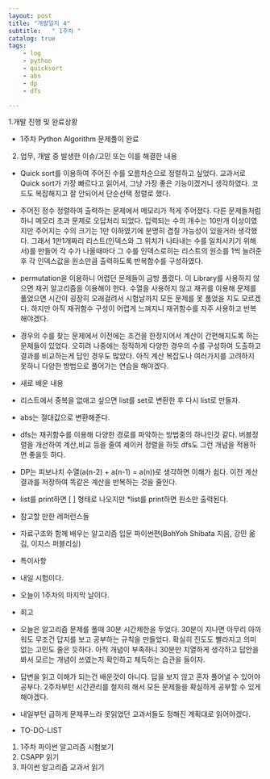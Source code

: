 ```yaml
---
layout: post
title: "개발일지 4"
subtitle:   " 1주차 "
catalog: true
tags:
    - log
    - python
    - quicksort
    - abs
    - dp
    - dfs

---
```


1.개발 진행 및 완료상황

- 1주차 Python Algorithm 문제풀이 완료

2. 업무, 개발 중 발생한 이슈/고민 또는 이를 해결한 내용

- Quick sort를 이용하여 주어진 수를 오름차순으로 정렬하고 싶었다. 교과서로 Quick sort가 가장 빠르다고 읽어서, 그냥 가장 좋은 기능이겠거니 생각하였다. 코드도 복잡해지고 잘 안되어서 단순선택 정렬로 했다.
- 주어진 정수 정렬하여 출력하는 문제에서 메모리가 적게 주어졌다. 다른 문제들처럼 하니 메모리 초과 문제로 오답처리 되었다. 입력되는 수의 개수는 10만개 이상이였지만 주어지는 수의 크기는 1만 이하였기에 분명히 겹칠 가능성이 있을거라 생각했다. 그래서 1만1개짜리 리스트(인덱스와 그 위치가 나타내는 수를 일치시키기 위해서)를 만들어 각 수가 나올때마다 그 수를 인덱스로히는 리스트의 원소를 1씩 늘려준 후 각 인덱스값을 원소만큼 출력하도록 반복함수를 구성하였다.
- permutation을 이용하니 어렵던 문제들이 금방 풀렸다. 이 Library를 사용하지 않으면 재귀 알고리즘을 이용해야 한다. 수열을 사용하지 않고 재귀를 이용해 문제를 풀었으면 시간이 굉장히 오래걸려서 시험날까지 모든 문제를 못 풀었을 지도 모르겠다. 하지만 아직 재귀함수 구성이 어렵게 느껴지니 재귀함수를 자주 사용하고 반복해야겠다.
- 경우의 수를 찾는 문제에서 이전에는 조건을 한정지어서 계산이 간편해지도록 하는 문제들이 있었다. 오히려 나중에는 정직하게 다양한 경우의 수를 구성하여 도출하고 결과를 비교하는게 답인 경우도 많았다. 아직 계산 복잡도나 여러가지를 고려하지 못하니 다양한 방법으로 풀어가는 연습을 해야겠다.
- 새로 배운 내용

- 리스트에서 중복을 없애고 싶으면 list를 set로 변환한 후 다시 list로 만들자.
- abs는 절대값으로 변환해준다.
- dfs는 재귀함수를 이용해 다양한 경로를 파악하는 방법중의 하나인것 같다. 버블정렬을 개선하여 계산,비교 등을 줄여 셰이커 정렬을 하듯 dfs도 그런 개념을 적용하면 좋을듯 하다.
- DP는 피보나치 수열(a(n-2) + a(n-1) = a(n))로 생각하면 이해가 쉽다. 이전 계산 결과를 저장하여 똑같은 계산을 반복하는 것을 줄인다.
- list를 print하면 [ ] 형태로 나오지만 *list를 print하면 원소만 출력된다.
- 참고할 만한 레퍼런스들

- 자료구조와 함께 배우는 알고리즘 입문 파이썬편(BohYoh Shibata 지음, 강민 옮김, 이지스 퍼블리싱)
- 특이사항

- 내일 시험이다.
- 오늘이 1주차의 마지막 날이다.
- 회고

- 오늘은 알고리즘 문제를 풀때 30분 시간제한을 두었다. 30분이 지나면 아무리 아까워도 무조건 답지를 보고 공부하는 규칙을 만들었다. 확실히 진도도 빨라지고 의미없는 고민도 줄은 듯하다. 아직 개념이 부족하니 30분만 치열하게 생각하고 답안을 봐서 모르는 개념이 쓰였는지 확인하고 체득하는 습관을 들이자.
- 답변을 읽고 이해가 되는건 배운것이 아니다. 답을 보지 않고 혼자 풀어낼 수 있어야 공부다. 2주차부턴 시간관리를 철저히 해서 모든 문제들을 확실하게 공부할 수 있게 해야겠다.
- 내일부턴 급하게 문제푸느라 못읽었던 교과서들도 정해진 계획대로 읽어야겠다.
- TO-DO-LIST

1.  1주차 파이썬 알고리즘 시험보기
2.  CSAPP 읽기
3.  파이썬 알고리즘 교과서 읽기